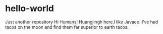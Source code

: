 # hello-world
Just another repository
Hi Humans!
Huangjingh here,I like Javaee.
I've had tacos on the moon and find them far superior to earth tacos.
